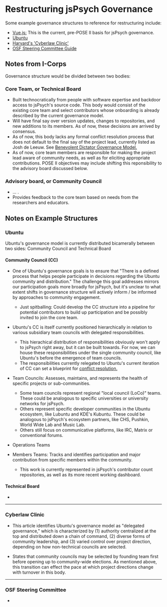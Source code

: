 # Restructuring jsPsych Governance

Some example governance structures to reference for restructuring include:

- [Vue.js:](https://github.com/vuejs/governance/blob/master/Governance-Document.md) This is the current, pre-POSE II basis for jsPsych governance.
- [Ubuntu](https://ubuntu.com/community/docs/governance)
- [Harvard's 'Cyberlaw Clinic'](https://clinic.cyber.harvard.edu/wp-content/uploads/2017/03/2017-03_governance-FINAL.pdf)
- [OSF Steering Committee Guide](https://github.com/vminojosa/governance/blob/main/Steering-Committee-Welcome-Packet.pdf)

## Notes from I-Corps

Governance structure would be divided between two bodies:

### Core Team, or Technical Board

- Built technocratically from people with software expertise and backdoor access to jsPsych's source code. This body would consist of the existing core team and select contributors whose onboarding is already described by the current governance model.
- Will have final say over version updates, changes to repositories, and new additions to its members. As of now, these decisions are arrived by consensus.
- As of now, this body lacks any formal conflict resolution process that does not default to the final say of the project lead, currently listed as Josh de Leeuw. See [Benevolent Dictator Governance Model.](http://oss-watch.ac.uk/resources/benevolentdictatorgovernancemodel)
- As of now, core team members are responsible for making the project lead aware of community needs, as well as for eliciting appropriate contributions. POSE II objectives may include shifting this reponsibility to the advisory board discussed below.

### Advisory board, or Community Council
- ... . 
- Provides feedback to the core team based on needs from the researchers and educators.

## Notes on Example Structures

### Ubuntu

Ubuntu's governance model is currently distributed bicamerally between two sides: Community Council and Technical Board

#### Community Council (CC)

- One of Ubuntu's governance goals is to ensure that "There is a defined process that helps people participate in decisions regarding the Ubuntu community and distribution." The challenge this goal addresses mirrors our participation goals more broadly for jsPsych, but it's unclear to what extent shifts in governance structure will actively inform / be informed by approaches to community engagement.
    - Just spitballing: Could develop the CC structure into a pipeline for potential contributors to build up participation and be possibly invited to join the core team.

- Ubuntu's CC is itself currently positioned hierarchically in relation to various subsidiary team councils with delegated responsibilities.
    - This hierachical distribution of responsibilities obviously won't apply to jsPsych right away, but it can be built towards. For now, we can house these responsibilities under the single community council, like Ubuntu's before the emergence of team councils.
    - The responsibilities currently relegated to Ubuntu's current iteration of CC can set a blueprint for [conflict resolution.](https://ubuntu.com/community/docs/governance/conflict-resolution)

- Team Councils: Assesses, maintains, and represents the health of specific projects or sub-communities.
    - Some team councils represent regional "local council (LoCo)" teams. These could be analogous to specific universities or university networks for jsPsych.
    - Others represent specific developer communities in the Ubuntu ecosystem, like Lubuntu and KDE's Kubuntu. These could be analogous to jsPsych's ecosystem partners, like CHS, Pushkin, World Wide Lab and Music Lab.
    - Others still focus on communicative platforms, like IRC, Matrix or conventional forums.

- Operations Teams

- Members Teams: Tracks and identifies participation and major contribution from specific members within the community.
    - This work is currently represented in jsPsych's contributor count repositories, as well as its more recent working dashboard.

#### Technical Board

- 

---
### Cyberlaw Clinic

- This article identifies Ubuntu's governance model as "delegated governance," which is characterized by (1) authority centralized at the top and distributed down a chain of command, (2) diverse forms of community leadership, and (3) varied control over project direction, depending on how non-technical councils are selected.

- States that community councils may be selected by founding team first before opening up to community-wide elections. As mentioned above, this transition can effect the pace at which project directions change with turnover in this body.

---
### OSF Steering Committee

- 